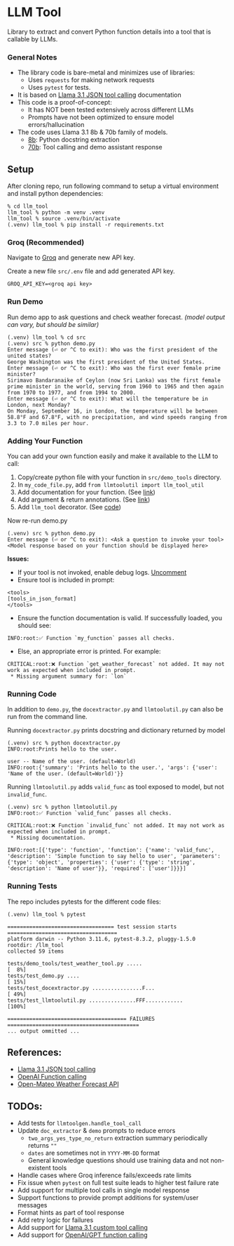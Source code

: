 # LLM Tool
Library to extract and convert Python function details into a tool that is
callable by LLMs.


### General Notes
* The library code is bare-metal and minimizes use of libraries:
    * Uses `requests` for making network requests
    * Uses `pytest` for tests.
* It is based on [Llama 3.1 JSON tool calling](https://llama.meta.com/docs/model-cards-and-prompt-formats/llama3_1/#json-based-tool-calling) documentation
* This code is a proof-of-concept:
    * It has NOT been tested extensively across different LLMs
    * Prompts have not been optimized to ensure model errors/hallucination
* The code uses Llama 3.1 8b & 70b family of models.
    * [8b](https://console.groq.com/docs/models#llama-31-8b-preview): Python docstring extraction
    * [70b](https://console.groq.com/docs/models#llama-31-70b-preview): Tool calling and demo assistant response


## Setup
After cloning repo, run following command to setup a virtual environment and 
install python dependencies:
```
% cd llm_tool
llm_tool % python -m venv .venv
llm_tool % source .venv/bin/activate
(.venv) llm_tool % pip install -r requirements.txt
```


### Groq (Recommended)
Navigate to [Groq](https://console.groq.com/docs/quickstart) and generate new
API key.

Create a new file `src/.env` file and add generated API key.
```
GROQ_API_KEY=<groq api key>
```


### Run Demo

Run demo app to ask questions and check weather forecast. _(model output can vary, but should be similar)_
```
(.venv) llm_tool % cd src
(.venv) src % python demo.py
Enter message (⏎ or ^C to exit): Who was the first president of the united states?
George Washington was the first president of the United States.
Enter message (⏎ or ^C to exit): Who was the first ever female prime minister?
Sirimavo Bandaranaike of Ceylon (now Sri Lanka) was the first female prime minister in the world, serving from 1960 to 1965 and then again from 1970 to 1977, and from 1994 to 2000.
Enter message (⏎ or ^C to exit): What will the temperature be in London, next Monday?
On Monday, September 16, in London, the temperature will be between 58.8°F and 67.8°F, with no precipitation, and wind speeds ranging from 3.3 to 7.0 miles per hour.
```


### Adding Your Function
You can add your own function easily and make it available to the LLM to call:
1. Copy/create python file with your function in `src/demo_tools` directory.
2. In `my_code_file.py`, add `from llmtoolutil import llm_tool_util`
3. Add documentation for your function. (See [link](src/demo_tools/weather_tool.py#L13))
4. Add argument & return annotations. (See [link](src/demo_tools/weather_tool.py#L11))
5. Add `llm_tool` decorator. (See [code](src/demo_tools/weather_tool.py#L10))

Now re-run demo.py
```
(.venv) src % python demo.py
Enter message (⏎ or ^C to exit): <Ask a question to invoke your tool>
<Model response based on your function should be displayed here>
```

**Issues:**
* If your tool is not invoked, enable debug logs. [Uncomment](src/demo.py#L11)
* Ensure tool is included in prompt:
```
<tools>
[tools_in_json_format]
</tools>
```
* Ensure the function documentation is valid. If successfully loaded, you should see:
```
INFO:root:✅ Function `my_function` passes all checks.
```
* Else, an appropriate error is printed. For example:
```
CRITICAL:root:❌ Function `get_weather_forecast` not added. It may not work as expected when included in prompt.
 * Missing argument summary for: `lon`
```


### Running Code

In addition to `demo.py`, the `docextractor.py` and `llmtoolutil.py` can also
be run from the command line.

Running `docextractor.py` prints docstring and dictionary returned by model
```
(.venv) src % python docextractor.py
INFO:root:Prints hello to the user.

user -- Name of the user. (default=World)
INFO:root:{'summary': 'Prints hello to the user.', 'args': {'user': 'Name of the user. (default=World)'}}
```

Running `llmtoolutil.py` adds `valid_func` as tool exposed to model, but not `invalid_func`.
```
(.venv) src % python llmtoolutil.py
INFO:root:✅ Function `valid_func` passes all checks.

CRITICAL:root:❌ Function `invalid_func` not added. It may not work as expected when included in prompt.
 * Missing documentation.

INFO:root:[{'type': 'function', 'function': {'name': 'valid_func', 'description': 'Simple function to say hello to user', 'parameters': {'type': 'object', 'properties': {'user': {'type': 'string', 'description': 'Name of user'}}, 'required': ['user']}}}]
```


### Running Tests

The repo includes pytests for the different code files:
```
(.venv) llm_tool % pytest

================================== test session starts ===================================
platform darwin -- Python 3.11.6, pytest-8.3.2, pluggy-1.5.0
rootdir: /llm_tool
collected 59 items

tests/demo_tools/test_weather_tool.py .....                                         [  8%]
tests/test_demo.py ....                                                             [ 15%]
tests/test_docextractor.py ................F...                                     [ 49%]
tests/test_llmtoolutil.py ...............FFF............                            [100%]

====================================== FAILURES ==========================================
... output ommitted ...
```


## References:
* [Llama 3.1 JSON tool calling](https://llama.meta.com/docs/model-cards-and-prompt-formats/llama3_1/#json-based-tool-calling)
* [OpenAI Function calling](https://platform.openai.com/docs/assistants/tools/function-calling)
* [Open-Mateo Weather Forecast API](https://open-meteo.com/en/docs)


## TODOs:
* Add tests for `llmtoolgen.handle_tool_call`
* Update `doc_extractor` & `demo` prompts to reduce errors
    * `two_args_yes_type_no_return` extraction summary periodically returns `""`
    * `dates` are sometimes not in `YYYY-MM-DD` format
    * General knowledge questions should use training data and not non-existent tools
* Handle cases where Groq inference fails/exceeds rate limits
* Fix issue when `pytest` on full test suite leads to higher test failure rate
* Add support for multiple tool calls in single model response
* Support functions to provide prompt additions for system/user messages
* Format hints as part of tool response
* Add retry logic for failures
* Add support for [Llama 3.1 custom tool calling](https://llama.meta.com/docs/model-cards-and-prompt-formats/llama3_1/#user-defined-custom-tool-calling)
* Add support for [OpenAI/GPT function calling](https://platform.openai.com/docs/assistants/tools/function-calling)
